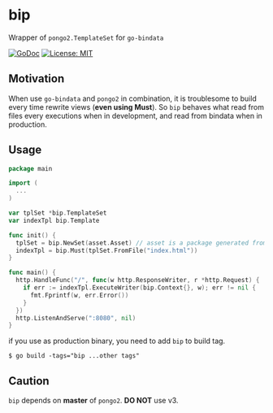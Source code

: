# bip

Wrapper of `pongo2.TemplateSet` for `go-bindata`

[![GoDoc](https://godoc.org/github.com/kudohamu/bip?status.svg)](https://godoc.org/github.com/kudohamu/bip)
[![License: MIT](https://img.shields.io/badge/License-MIT-yellow.svg)](https://opensource.org/licenses/MIT)

## Motivation

When use `go-bindata` and `pongo2` in combination, it is troublesome to build every time rewrite views (**even using Must**).
So `bip` behaves what read from files every executions when in development, and read from bindata when in production.

## Usage

```go
package main

import (
  ...
)

var tplSet *bip.TemplateSet
var indexTpl bip.Template

func init() {
  tplSet = bip.NewSet(asset.Asset) // asset is a package generated from bindata.
  indexTpl = bip.Must(tplSet.FromFile("index.html"))
}

func main() {
  http.HandleFunc("/", func(w http.ResponseWriter, r *http.Request) {
    if err := indexTpl.ExecuteWriter(bip.Context{}, w); err != nil {
      fmt.Fprintf(w, err.Error())
    }
  })
  http.ListenAndServe(":8080", nil)
}
```

if you use as production binary, you need to add `bip` to build tag.

```shell
$ go build -tags="bip ...other tags"
```

## Caution

`bip` depends on **master** of `pongo2`. **DO NOT** use v3.
